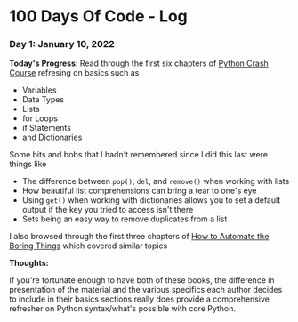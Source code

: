 # 100 Days Of Code - Log

### Day 1: January 10, 2022

**Today's Progress**: Read through the first six chapters of [Python Crash Course](https://nostarch.com/pythoncrashcourse2e) refresing on basics such as
- Variables
- Data Types
- Lists
- for Loops
- if Statements
- and Dictionaries

Some bits and bobs that I hadn't remembered since I did this last were things like
- The difference between `pop()`, `del`, and `remove()` when working with lists
- How beautiful list comprehensions can bring a tear to one's eye
- Using `get()` when working with dictionaries allows you to set a default output if the key you tried to access isn't there
- Sets being an easy way to remove duplicates from a list

I also browsed through the first three chapters of [How to Automate the Boring Things](https://nostarch.com/automatestuff2) which covered similar topics

**Thoughts:**  

If you're fortunate enough to have both of these books, the difference in presentation of the material and the various specifics each author decides to include in their basics sections really does provide a comprehensive refresher on Python syntax/what's possible with core Python.
